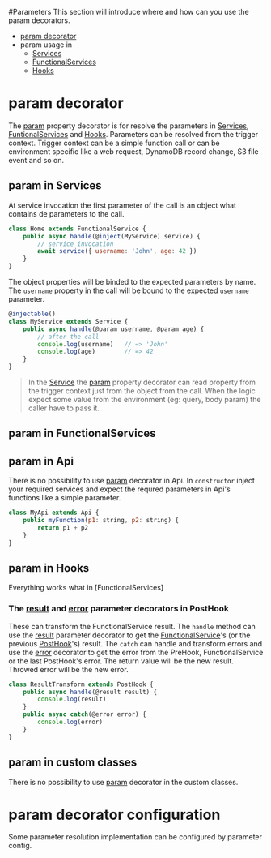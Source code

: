 #Parameters
This section will introduce where and how can you use the param decorators.
* [param decorator](#param-decorator)
* param usage in
    * [Services]()
    * [FunctionalServices]()
    * [Hooks]()

# param decorator
The [param]() property decorator is for resolve the parameters in [Services](), [FuntionalServices]() and [Hooks](). Parameters can be resolved from the trigger context. Trigger context can be a simple function call or can be environment specific like a web request, DynamoDB record change, S3 file event and so on.

## param in Services
At service invocation the first parameter of the call is an object what contains de parameters to the call.
```js
class Home extends FunctionalService {
    public async handle(@inject(MyService) service) {
        // service invocation
        await service({ username: 'John', age: 42 })
    }
}
```
The object properties will be binded to the expected parameters by name. The `username` property in the call will be bound to the expected `username` parameter.
```js
@injectable()
class MyService extends Service {
    public async handle(@param username, @param age) {
        // after the call
        console.log(username)   // => 'John'
        console.log(age)        // => 42
    }
}
```
> In the [Service]() the [param]() property decorator can read property from the trigger context just from the object from the call. When the logic expect some value from the environment (eg: query, body param) the caller have to pass it.

## param in FunctionalServices
## param in Api
There is no possibility to use [param](#param-decorator) decorator in Api. In `constructor` inject your required services and expect the requred parameters in Api's functions like a simple parameter.
```js
class MyApi extends Api {
    public myFunction(p1: string, p2: string) {
        return p1 + p2
    }
}
```
## param in Hooks
Everything works what in [FunctionalServices]

### The [result]() and [error]() parameter decorators in PostHook
These can transform the FunctionalService result. The `handle` method can use the [result]() parameter decorator to get the [FunctionalService]()'s (or the previous [PostHook]()'s) result. The `catch` can handle and transform errors and use the [error]() decorator to get the error from the PreHook, FunctionalService or the last PostHook's error. The return value will be the new result. Throwed error will be the new error.
```js
class ResultTransform extends PostHook {
    public async handle(@result result) {
        console.log(result)
    }
    public async catch(@error error) {
        console.log(error)
    }
}
```

## param in custom classes
There is no possibility to use [param](#param-decorator) decorator in the custom classes.

# param decorator configuration
Some parameter resolution implementation can be configured by parameter config.
